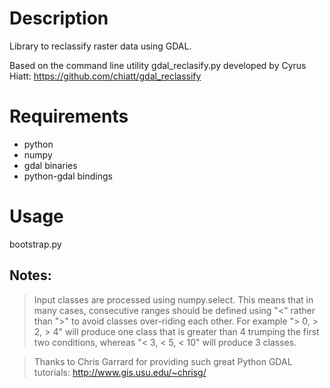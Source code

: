 Description
============

Library to reclassify raster data using GDAL.

Based on the command line utility gdal_reclasify.py 
developed by Cyrus Hiatt:
https://github.com/chiatt/gdal_reclassify

Requirements
=============

* python
* numpy
* gdal binaries
* python-gdal bindings

Usage
=======

bootstrap.py


Notes:
------


>Input classes are processed using numpy.select. This means that in many cases, consecutive ranges should be defined using "<" rather than ">" to avoid classes over-riding each other.  For example "> 0, > 2, > 4" will produce one class that is greater than 4 trumping the first two conditions, whereas "< 3, < 5, < 10" will produce 3 classes.

>Thanks to Chris Garrard for providing such great Python GDAL tutorials: http://www.gis.usu.edu/~chrisg/
